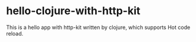 hello-clojure-with-http-kit
===========================

This is a hello app with http-kit written by clojure, which supports Hot code reload.
